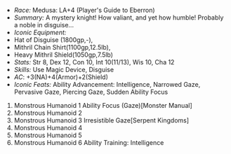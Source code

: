 - *Race:* Medusa: LA+4 (Player's Guide to Eberron)
- *Summary:* A mystery knight! How valiant, and yet how humble! Probably a noble in disguise...
- *Iconic Equipment:* 
 - Hat of Disguise (1800gp,-), 
 - Mithril Chain Shirt(1100gp,12.5lb), 
 - Heavy Mithril Shield(1050gp,7.5lb)
- *Stats:* Str 8, Dex 12, Con 10, Int 10(11/13), Wis 10, Cha 12
- *Skills:* Use Magic Device, Disguise
- *AC*: +3(NA)+4(Armor)+2(Shield)
- *Iconic Feats:* Ability Advancement: Intelligence, Narrowed Gaze, Pervasive Gaze, Piercing Gaze, Sudden Ability Focus
 1. Monstrous Humanoid 1 Ability Focus (Gaze)[Monster Manual]
 2. Monstrous Humanoid 2
 3. Monstrous Humanoid 3 Irresistible Gaze[Serpent Kingdoms]
 4. Monstrous Humanoid 4
 5. Monstrous Humanoid 5
 6. Monstrous Humanoid 6 Ability Training: Intelligence
